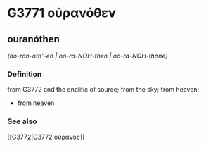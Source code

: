 # G3771 οὐρανόθεν

## ouranóthen

_(oo-ran-oth'-en | oo-ra-NOH-then | oo-ra-NOH-thane)_

### Definition

from G3772 and the enclitic of source; from the sky; from heaven; 

- from heaven

### See also

[[G3772|G3772 οὐρανός]]
